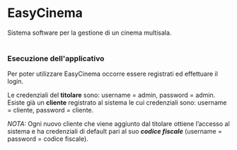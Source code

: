 # EasyCinema
Sistema software per la gestione di un cinema multisala. 
<br />
<br />
### Esecuzione dell'applicativo
Per poter utilizzare EasyCinema occorre essere registrati ed effettuare il login.  

Le credenziali del **titolare** sono: username = admin,  password = admin.  
Esiste già un **cliente** registrato al sistema le cui credenziali sono: username = cliente, password  = cliente.  

_NOTA:_ Ogni nuovo cliente che viene aggiunto dal titolare ottiene l’accesso al sistema e ha credenziali di default pari al suo **_codice fiscale_** (username = password = codice fiscale).  


